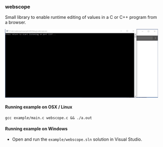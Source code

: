 ### webscope
Small library to enable runtime editing of values in a C or C++ program from a browser.

![Demo](https://github.com/jaburns/webscope/raw/master/example/demo.gif)

#### Running example on OSX / Linux
```
gcc example/main.c webscope.c && ./a.out
```

#### Running example on Windows
- Open and run the `example/webscope.sln` solution in Visual Studio.
